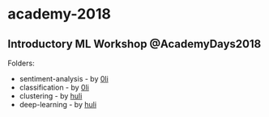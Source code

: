 # academy-2018
Introductory ML Workshop @AcademyDays2018
--------------------------------------------------------------

Folders:
* sentiment-analysis - by [0li](https://github.com/olihofmann)
* classification - by [0li](https://github.com/olihofmann)
* clustering - by [huli](https://github.com/huli)
* deep-learning - by [huli](https://github.com/huli)
